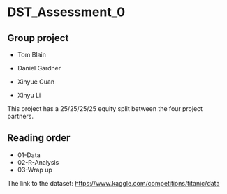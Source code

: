 # DST_Assessment_0
## Group project

* Tom Blain

* Daniel Gardner

* Xinyue Guan

* Xinyu Li

This project has a 25/25/25/25 equity split between the four project partners.

## Reading order

* 01-Data
* 02-R-Analysis
* 03-Wrap up

The link to the dataset: https://www.kaggle.com/competitions/titanic/data